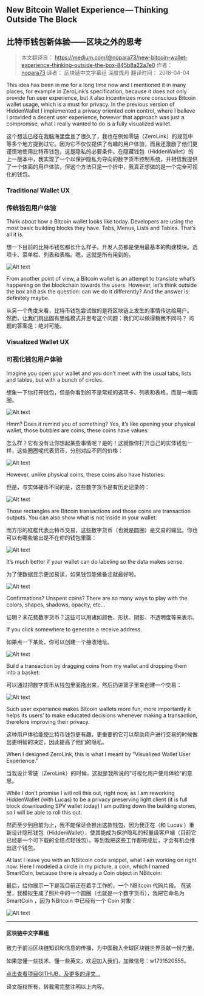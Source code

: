 ## New Bitcoin Wallet Experience — Thinking Outside The Block

## 比特币钱包新体验——区块之外的思考

> 本文翻译自： https://medium.com/@nopara73/new-bitcoin-wallet-experience-thinking-outside-the-box-845b8a22a7e0
> 作者： [nopara73](https://medium.com/@nopara73?source=post_header_lockup)
> 译者： 区块链中文字幕组 深度炼丹
> 翻译时间： 2018-04-04

This idea has been in me for a long time now and I mentioned it in many places, for example in ZeroLink’s specification, because it does not only provide fun user experience, but it also incentivizes more conscious Bitcoin wallet usage, which is a must for privacy. In the previous version of HiddenWallet I implemented a privacy oriented coin control, where I believe I provided a decent user experience, however that approach was just a compromise, what I really wanted to do is a fully visualized wallet.

这个想法已经在我脑海里盘亘了很久了，我也在例如零链（ZeroLink）的规范中等多个地方提到过它。因为它不仅仅提供了有趣的用户体验，而且还激励了他们更谨慎地使用比特币钱包，这是隐私的必要条件。在隐藏钱包（HiddenWallet）的上一版本中，我实现了一个以保护隐私为导向的数字货币控制系统，并相信我提供了一个体面的用户体验，但这个方法只是一个折中，我真正想做的是一个完全可视化的钱包。

### Traditional Wallet UX

### 传统钱包用户体验

Think about how a Bitcoin wallet looks like today. Developers are using the most basic building blocks they have. Tabs, Menus, Lists and Tables. That’s all it is.

想一下目前的比特币钱包都长什么样子。开发人员都是使用最基本的构建模块。选项卡、菜单栏、列表和表格。嗯，这就是所有用到的。

![Alt text](/home/lds/Pictures/bihu/0403_0.png)

From another point of view, a Bitcoin wallet is an attempt to translate what’s happening on the blockchain towards the users. However, let’s think outside the box and ask the question: can we do it differently? And the answer is: definitely maybe.

从另一个角度来看，比特币钱包尝试做的是将区块链上发生的事情传达给用户。 然而，让我们跳出固有思维模式并思考这个问题：我们可以做得稍微不同吗？ 问题的答案是：绝对可能。

### Visualized Wallet UX

### 可视化钱包用户体验

Imagine you open your wallet and you don’t meet with the usual tabs, lists and tables, but with a bunch of circles.

想象一下你打开钱包，但是你看到的不是常规的选项卡、列表和表格，而是一堆圆圈。

![Alt text](./0403_1.png)

Hmm? Does it remind you of something? Yes, it’s like opening your physical wallet, those bubbles are coins, these coins have values:

怎么样？它有没有让你想起某些事情呢？是的！这就像你打开自己的实体钱包一样，这些圈圈呢代表货币，分别对应不同的价格：

![Alt text](./0403_2.png)

However, unlike physical coins, these coins also have histories:

但是，与实体硬币不同的是，这些数字货币是有历史记录的：

![Alt text](./0403_3.png)

Those rectangles are Bitcoin transactions and those coins are transaction outputs. You can also show what is not inside in your wallet:

而方形的框框代表比特币交易，这些数字货币（也就是圆圈）是交易的输出。你也可以有哪些输出是不在你的钱包里面：

![Alt text](./0403_4.png)

It’s much better if your wallet can do labeling so the data makes sense.

为了使数据显示更加易读，如果钱包能做备注就最好啦。

![Alt text](./0403_5.png)

Confirmations? Unspent coins? There are so many ways to play with the colors, shapes, shadows, opacity, etc…

证明？未花费数字货币？这些可以用诸如颜色、形状、阴影、不透明度等来表示。

If you click somewhere to generate a receive address.

如果点一下某处，你可以创建一个接收地址。

![Alt text](./0403_6.png)

Build a transaction by dragging coins from my wallet and dropping them into a basket:

可以通过把数字货币从钱包里面拖出来，然后扔进篮子里来创建一个交易：

![Alt text](./0403_7.png)

Such user experience makes Bitcoin wallets more fun, more importantly it helps its users’ to make educated decisions whenever making a transaction, therefore improving their privacy.

这种用户体验能使比特币钱包更有趣，更重要的它可以帮助用户进行交易的时候做出更明智的决定，因此提高了他们的隐私。

When I designed ZeroLink, this is what I meant by “Visualized Wallet User Experience.”

当我设计零链（ZeroLink）的时候，这就是我所说的“可视化用户使用体验”的意思。

While I don’t promise I will roll this out, right now, as I am reworking HiddenWallet (with Lucas) to be a privacy preserving light client (it is full block downloading SPV wallet today) I am putting down the building stones, so I will be able to roll this out.

然而至少到目前为止，我不能保证会推出这款钱包，因为我正在（和 Lucas ）重新设计隐形钱包（HiddenWallet），使其能成为保护隐私的轻量级客户端（目前它已经是一个可下载的全结点轻钱包）。等到我把这些工作都完成后，才会有机会推出这个钱包。

At last I leave you with an NBitcoin code snippet, what I am working on right now. Here I modeled a circle in my picture, a coin, which I named SmartCoin, because there is already a Coin object in NBitcoin:

最后，给你展示一下是我目前正在着手工作的，一个 NBitcoin 代码片段。 在这里，我模拟生成了照片中的一个圆圈（也就是一个数字货币），我把它命名为 SmartCoin ，因为 NBitcoin 中已经有一个 Coin 对象：

![Alt text](./0403_8.png)

----
#### 区块链中文字幕组
致力于前沿区块链知识和信息的传播，为中国融入全球区块链世界贡献一份力量。

如果您懂一些技术、懂一些英文，欢迎加入我们，加微信号：w1791520555。

[点击查看项目GITHUB，及更多的译文...](https://github.com/BlockchainTranslator/EOS)

译文版权所有，转载需完整注明以上内容。
